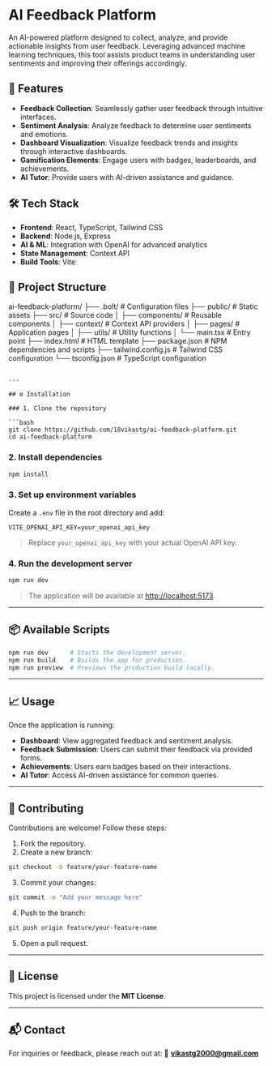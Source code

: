 
# AI Feedback Platform

An AI-powered platform designed to collect, analyze, and provide actionable insights from user feedback. Leveraging advanced machine learning techniques, this tool assists product teams in understanding user sentiments and improving their offerings accordingly.



## 🚀 Features

- **Feedback Collection**: Seamlessly gather user feedback through intuitive interfaces.
- **Sentiment Analysis**: Analyze feedback to determine user sentiments and emotions.
- **Dashboard Visualization**: Visualize feedback trends and insights through interactive dashboards.
- **Gamification Elements**: Engage users with badges, leaderboards, and achievements.
- **AI Tutor**: Provide users with AI-driven assistance and guidance.



## 🛠️ Tech Stack

- **Frontend**: React, TypeScript, Tailwind CSS
- **Backend**: Node.js, Express
- **AI & ML**: Integration with OpenAI for advanced analytics
- **State Management**: Context API
- **Build Tools**: Vite



## 📂 Project Structure



ai-feedback-platform/
├── .bolt/                   # Configuration files
├── public/                  # Static assets
├── src/                     # Source code
│   ├── components/          # Reusable components
│   ├── context/             # Context API providers
│   ├── pages/               # Application pages
│   ├── utils/               # Utility functions
│   └── main.tsx             # Entry point
├── index.html               # HTML template
├── package.json             # NPM dependencies and scripts
├── tailwind.config.js       # Tailwind CSS configuration
└── tsconfig.json            # TypeScript configuration

````

---

## ⚙️ Installation

### 1. Clone the repository

```bash
git clone https://github.com/18vikastg/ai-feedback-platform.git
cd ai-feedback-platform
````

### 2. Install dependencies

```bash
npm install
```

### 3. Set up environment variables

Create a `.env` file in the root directory and add:

```env
VITE_OPENAI_API_KEY=your_openai_api_key
```

> Replace `your_openai_api_key` with your actual OpenAI API key.

### 4. Run the development server

```bash
npm run dev
```

> The application will be available at [http://localhost:5173](http://localhost:5173).

---

## 📦 Available Scripts

```bash
npm run dev      # Starts the development server.
npm run build    # Builds the app for production.
npm run preview  # Previews the production build locally.
```

---

## 📈 Usage

Once the application is running:

* **Dashboard**: View aggregated feedback and sentiment analysis.
* **Feedback Submission**: Users can submit their feedback via provided forms.
* **Achievements**: Users earn badges based on their interactions.
* **AI Tutor**: Access AI-driven assistance for common queries.

---

## 🤝 Contributing

Contributions are welcome! Follow these steps:

1. Fork the repository.
2. Create a new branch:

```bash
git checkout -b feature/your-feature-name
```

3. Commit your changes:

```bash
git commit -m "Add your message here"
```

4. Push to the branch:

```bash
git push origin feature/your-feature-name
```

5. Open a pull request.

---

## 📄 License

This project is licensed under the **MIT License**.

---

## 📬 Contact

For inquiries or feedback, please reach out at:
📧 **[vikastg2000@gmail.com](mailto:vikastg2000@gmail.com)**


